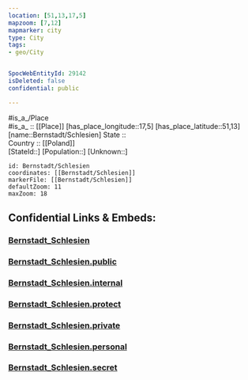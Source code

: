 ```yaml
---
location: [51,13,17,5] 
mapzoom: [7,12] 
mapmarker: city 
type: City
tags:
- geo/City


SpocWebEntityId: 29142
isDeleted: false
confidential: public

---
```

#is_a_/Place  
#is_a_ :: [[Place]] 
[has_place_longitude::17,5] 
[has_place_latitude::51,13] 
[name::Bernstadt/Schlesien] 
State ::  
Country :: [[Poland]]  
[StateId::] 
[Population::] 
[Unknown::] 


```leaflet
id: Bernstadt/Schlesien
coordinates: [[Bernstadt/Schlesien]] 
markerFile: [[Bernstadt/Schlesien]] 
defaultZoom: 11 
maxZoom: 18
```


## Confidential Links & Embeds: 

### [Bernstadt_Schlesien](/_Standards/Earth/Continent/Europe/Europe~East/Poland/City/Bernstadt_Schlesien.md) 

### [Bernstadt_Schlesien.public](/_public/Earth/Continent/Europe/Europe~East/Poland/City/Bernstadt_Schlesien.public.md) 

### [Bernstadt_Schlesien.internal](/_internal/Earth/Continent/Europe/Europe~East/Poland/City/Bernstadt_Schlesien.internal.md) 

### [Bernstadt_Schlesien.protect](/_protect/Earth/Continent/Europe/Europe~East/Poland/City/Bernstadt_Schlesien.protect.md) 

### [Bernstadt_Schlesien.private](/_private/Earth/Continent/Europe/Europe~East/Poland/City/Bernstadt_Schlesien.private.md) 

### [Bernstadt_Schlesien.personal](/_personal/Earth/Continent/Europe/Europe~East/Poland/City/Bernstadt_Schlesien.personal.md) 

### [Bernstadt_Schlesien.secret](/_secret/Earth/Continent/Europe/Europe~East/Poland/City/Bernstadt_Schlesien.secret.md)

